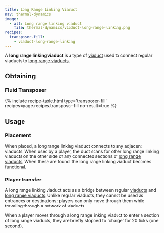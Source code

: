 ```yaml
---
title: Long Range Linking Viaduct
nav: thermal-dynamics
image:
  - alt: Long range linking viaduct
    file: thermal-dynamics/viaduct-long-range-linking.png
recipes:
  transposer-fill:
    - viaduct-long-range-linking
---
```


A **long range linking viaduct** is a type of [viaduct](/docs/viaduct/) used to
connect regular viaducts to [long range viaducts](/docs/long-range-viaduct/).


Obtaining
---------

### Fluid Transposer
{% include recipe-table.html type='transposer-fill' recipes=page.recipes.transposer-fill no-result=true %}


Usage
-----

### Placement
When placed, a long range linking viaduct connects to any adjacent viaducts.
When used by a player, the duct scans for other long range linking viaducts on
the other side of any connected sections of [long range
viaducts](/docs/long-range-viaduct/). When these are found, the long range
linking viaduct becomes functional.

### Player transfer
A long range linking viaduct acts as a bridge between regular
[viaducts](/docs/viaduct/) and [long range viaducts](/docs/long-range-viaduct/).
Unlike regular viaducts, they cannot be used as entrances or destinations;
players can only move through them while traveling through a network of
viaducts.

When a player moves through a long range linking viaduct to enter a section of
long range viaducts, they are briefly stopped to 'charge' for 20 ticks (one
second).
